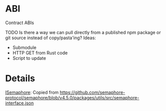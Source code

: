 # ABI

Contract ABIs

TODO Is there a way we can pull directly from a published npm package or git source instead of copy/pasta'ing? Ideas:
- Submodule
- HTTP GET from Rust code
- Script to update

# Details

[ISemaphore](./ISemaphore.json): Copied from https://github.com/semaphore-protocol/semaphore/blob/v4.5.0/packages/utils/src/semaphore-interface.json